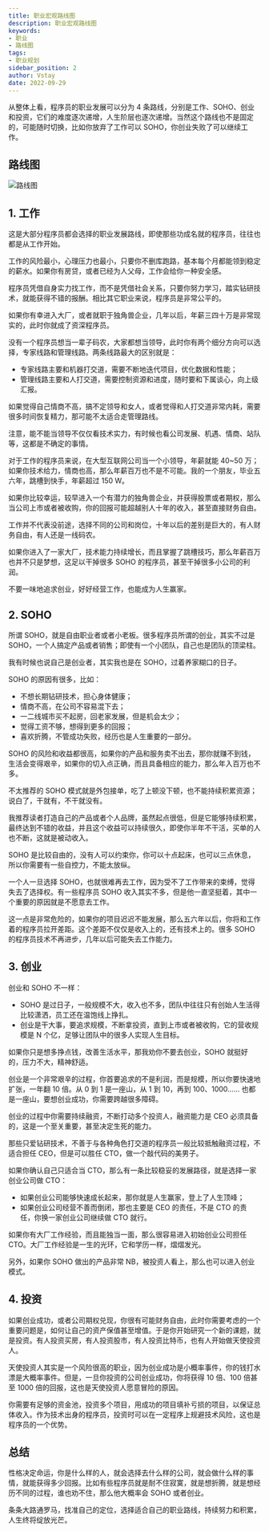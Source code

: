 ```yaml
---
title: 职业宏观路线图
description: 职业宏观路线图
keywords:
- 职业
- 路线图
tags:
- 职业规划
sidebar_position: 2
author: Vstay
date: 2022-09-29
---
```

从整体上看，程序员的职业发展可以分为 4 条路线，分别是工作、SOHO、创业和投资，它们的难度逐次递增，人生阶层也逐次递增。当然这个路线也不是固定的，可能随时切换，比如你放弃了工作可以 SOHO，你创业失败了可以继续工作。

## 路线图

![路线图](https://static.7wate.com/img/2022/02/17/c7ee3395f6791.png)

## 1. 工作

这是大部分程序员都会选择的职业发展路线，即使那些功成名就的程序员，往往也都是从工作开始。

工作的风险最小，心理压力也最小，只要你不删库跑路，基本每个月都能领到稳定的薪水。如果你有房贷，或者已经为人父母，工作会给你一种安全感。

程序员凭借自身实力找工作，而不是凭借社会关系，只要你努力学习，踏实钻研技术，就能获得不错的报酬。相比其它职业来说，程序员是非常公平的。

如果你有幸进入大厂，或者就职于独角兽企业，几年以后，年薪三四十万是非常现实的，此时你就成了资深程序员。

没有一个程序员想当一辈子码农，大家都想当领导，此时你有两个细分方向可以选择，专家线路和管理线路。两条线路最大的区别就是：

- 专家线路主要和机器打交道，需要不断地迭代项目，优化数据和性能；
- 管理线路主要和人打交道，需要控制资源和进度，随时要和下属谈心，向上级汇报。

如果觉得自己情商不高，搞不定领导和女人，或者觉得和人打交道非常内耗，需要很多时间恢复精力，那可能不太适合走管理路线。

注意，能不能当领导不仅仅看技术实力，有时候也看公司发展、机遇、情商、站队等，这都是不确定的事情。

对于工作的程序员来说，在大型互联网公司当一个小领导，年薪就能 40~50 万；如果你技术给力，情商也高，那么年薪百万也不是不可能。我的一个朋友，毕业五六年，跳槽到快手，年薪超过 150 W。

如果你比较幸运，较早进入一个有潜力的独角兽企业，并获得股票或者期权，那么当公司上市或者被收购，你的回报可能超越别人十年的收入，甚至直接财务自由。

工作并不代表没前途，选择不同的公司和岗位，十年以后的差别是巨大的，有人财务自由，有人还是一线码农。

如果你进入了一家大厂，技术能力持续增长，而且掌握了跳槽技巧，那么年薪百万也并不只是梦想，这足以干掉很多 SOHO 的程序员，甚至干掉很多小公司的利润。

不要一味地追求创业，好好经营工作，也能成为人生赢家。

## 2. SOHO

所谓 SOHO，就是自由职业者或者小老板。很多程序员所谓的创业，其实不过是 SOHO，一个人搞定产品或者销售；即使有一个小团队，自己也是团队的顶梁柱。

我有时候也说自己是创业者，其实我也是在 SOHO，过着养家糊口的日子。

SOHO 的原因有很多，比如：

- 不想长期钻研技术，担心身体健康；
- 情商不高，在公司不容易混下去；
- 一二线城市买不起房，回老家发展，但是机会太少；
- 觉得工资不够，想得到更多的回报；
- 喜欢折腾，不管成功失败，经历也是人生重要的一部分。

SOHO 的风险和收益都很高，如果你的产品和服务卖不出去，那你就赚不到钱，生活会变得艰辛，如果你的切入点正确，而且具备相应的能力，那么年入百万也不多。

不太推荐的 SOHO 模式就是外包接单，吃了上顿没下顿，也不能持续积累资源；说白了，干就有，不干就没有。

我推荐读者打造自己的产品或者个人品牌，虽然起点很低，但是它能够持续积累，最终达到不错的收益，并且这个收益可以持续很久，即使你半年不干活，买单的人也不断，这就是被动收入。

SOHO 是比较自由的，没有人可以约束你，你可以十点起床，也可以三点休息，所以你需要有一些自控力，不能太放纵。

一个人一旦选择 SOHO，也就很难再去工作，因为受不了工作带来的束缚，觉得失去了选择权。有一些程序员 SOHO 收入其实不多，但是他一直坚挺着，其中一个重要的原因就是不愿意去工作。

这一点是非常危险的，如果你的项目迟迟不能发展，那么五六年以后，你将和工作着的程序员拉开差距。这个差距不仅仅是收入上的，还有技术上的。很多 SOHO 的程序员技术不再进步，几年以后可能失去工作能力。

## 3. 创业

创业和 SOHO 不一样：

- SOHO 是过日子，一般规模不大，收入也不多，团队中往往只有创始人生活得比较潇洒，员工还在温饱线上挣扎。
- 创业是干大事，要追求规模，不断拿投资，直到上市或者被收购，它的营收规模是 N 个亿，足够让团队中的很多人实现人生目标。

如果你只是想多挣点钱，改善生活水平，那我劝你不要去创业，SOHO 就挺好的，压力不大，精神舒适。

创业是一个非常艰辛的过程，你首要追求的不是利润，而是规模，所以你要快速地扩张，一年翻 10 倍。从 0 到 1 是一座山，从 1 到 10，再到 100、1000…… 也都是一座山，要想创业成功，你需要跨越很多障碍。

创业的过程中你需要持续融资，不断打动多个投资人，融资能力是 CEO 必须具备的，这是一个至关重要，甚至决定生死的能力。

那些只爱钻研技术，不善于与各种角色打交道的程序员一般比较抵触融资过程，不适合担任 CEO，但是可以胜任 CTO，做一个敲代码的美男子。

如果你确认自己只适合当 CTO，那么有一条比较稳妥的发展路径，就是选择一家创业公司做 CTO：

- 如果创业公司能够快速成长起来，那你就是人生赢家，登上了人生顶峰；
- 如果创业公司经营不善而倒闭，那也主要是 CEO 的责任，不是 CTO 的责任，你换一家创业公司继续做 CTO 就行。

如果你有大厂工作经验，而且能独当一面，那么很容易进入初始创业公司担任 CTO。大厂工作经验是一生的光环，它和学历一样，熠熠发光。

另外，如果你 SOHO 做出的产品非常 NB，被投资人看上，那么也可以进入创业模式。

## 4. 投资

如果创业成功，或者公司期权兑现，你很有可能财务自由，此时你需要考虑的一个重要问题是，如何让自己的资产保值甚至增值。于是你开始研究一个新的课题，就是投资。有人投资买房，有人投资股市，有人投资比特币，也有人开始做天使投资人。

天使投资人其实是一个风险很高的职业，因为创业成功是小概率事件，你的钱打水漂是大概率事件。但是，一旦你投资的公司创业成功，你将获得 10 倍、100 倍甚至 1000 倍的回报，这也是天使投资人愿意冒险的原因。

你需要有足够的资金池，投资多个项目，用成功的项目填补亏损的项目，以保证总体收入。作为技术出身的程序员，投资时可以在一定程序上规避技术风险，这也是程序员的一个优势。

## 总结

性格决定命运，你是什么样的人，就会选择去什么样的公司，就会做什么样的事情，就能获得多少回报。比如有些程序员就是耐不住寂寞，就是想折腾，就是想经历不同的过程，谁也劝不住，那么他大概率会 SOHO 或者创业。

条条大路通罗马，找准自己的定位，选择适合自己的职业路线，持续努力和积累，人生终将绽放光芒。
